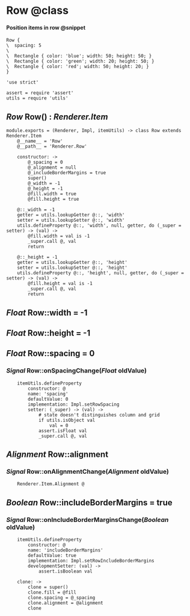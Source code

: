 Row @class
===

#### Position items in row @snippet

```style
Row {
\  spacing: 5
\
\  Rectangle { color: 'blue'; width: 50; height: 50; }
\  Rectangle { color: 'green'; width: 20; height: 50; }
\  Rectangle { color: 'red'; width: 50; height: 20; }
}
```

	'use strict'

	assert = require 'assert'
	utils = require 'utils'

*Row* Row() : *Renderer.Item*
-----------------------------

	module.exports = (Renderer, Impl, itemUtils) -> class Row extends Renderer.Item
		@__name__ = 'Row'
		@__path__ = 'Renderer.Row'

		constructor: ->
			@_spacing = 0
			@_alignment = null
			@_includeBorderMargins = true
			super()
			@_width = -1
			@_height = -1
			@fill.width = true
			@fill.height = true

		@::_width = -1
		getter = utils.lookupGetter @::, 'width'
		setter = utils.lookupSetter @::, 'width'
		utils.defineProperty @::, 'width', null, getter, do (_super = setter) -> (val) ->
			@fill.width = val is -1
			_super.call @, val
			return

		@::_height = -1
		getter = utils.lookupGetter @::, 'height'
		setter = utils.lookupSetter @::, 'height'
		utils.defineProperty @::, 'height', null, getter, do (_super = setter) -> (val) ->
			@fill.height = val is -1
			_super.call @, val
			return

*Float* Row::width = -1
-----------------------

*Float* Row::height = -1
------------------------

*Float* Row::spacing = 0
------------------------

### *Signal* Row::onSpacingChange(*Float* oldValue)

		itemUtils.defineProperty
			constructor: @
			name: 'spacing'
			defaultValue: 0
			implementation: Impl.setRowSpacing
			setter: (_super) -> (val) ->
				# state doesn't distinguishes column and grid
				if utils.isObject val
					val = 0
				assert.isFloat val
				_super.call @, val

*Alignment* Row::alignment
--------------------------

### *Signal* Row::onAlignmentChange(*Alignment* oldValue)

		Renderer.Item.Alignment @

*Boolean* Row::includeBorderMargins = true
------------------------------------------

### *Signal* Row::onIncludeBorderMarginsChange(*Boolean* oldValue)

		itemUtils.defineProperty
			constructor: @
			name: 'includeBorderMargins'
			defaultValue: true
			implementation: Impl.setRowIncludeBorderMargins
			developmentSetter: (val) ->
				assert.isBoolean val

		clone: ->
			clone = super()
			clone.fill = @fill
			clone.spacing = @_spacing
			clone.alignment = @alignment
			clone
